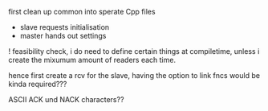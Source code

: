 first clean up common into sperate Cpp files

  - slave requests initialisation
  - master hands out settings
  
  ! feasibility check, i do need to define certain things at compiletime, unless i create the mixumum amount of readers each time.

  hence first create a rcv for the slave, having the option to link fncs would be kinda required???


ASCII ACK und NACK characters??